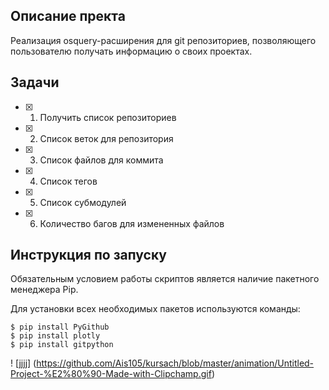 ## Описание пректа

Реализация osquery-расширения для git репозиториев, позволяющего пользователю получать информацию о своих проектах.

## Задачи

- [x] 1. Получить список репозиториев
- [x] 2. Список веток для репозитория
- [x] 3. Список файлов для коммита
- [x] 4. Список тегов 
- [x] 5. Список субмодулей
- [x] 6. Количество багов для измененных файлов

## Инструкция по запуску

Обязательным условием работы скриптов является наличие пакетного менеджера Pip.

Для установки всех необходимых пакетов используются команды:

```ShellSession
$ pip install PyGithub
$ pip install plotly
$ pip install gitpython
```
! [jjjj] (https://github.com/Ais105/kursach/blob/master/animation/Untitled-Project-%E2%80%90-Made-with-Clipchamp.gif)

